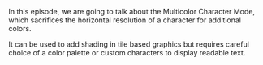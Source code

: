 In this episode, we are going to talk about the Multicolor Character Mode, which sacrifices the horizontal resolution of a character for additional colors.

It can be used to add shading in tile based graphics but requires careful choice of a color palette or custom characters to display readable text.
